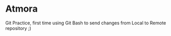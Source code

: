 # Atmora
Git Practice, first time using Git Bash to send changes from Local to Remote repository ;)
